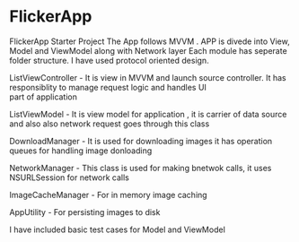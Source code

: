 # FlickerApp
FlickerApp Starter Project
The App follows MVVM .
APP is divede into View, Model and ViewModel along with Network layer
Each module  has seperate folder structure.  I have used protocol oriented design.

ListViewController - It is view in  MVVM and launch source controller. It has responsiblity to manage request logic and handles UI          
part of application 

ListViewModel -  It is view model for application , it is carrier of data source and also also network request goes through this class

DownloadManager - It is used for downloading images it has operation queues for handling image donloading

NetworkManager - This class is used for making bnetwok calls, it uses NSURLSession for network calls

ImageCacheManager - For in memory  image caching

AppUtility - For persisting images to disk

I have included basic test cases for Model and ViewModel  
